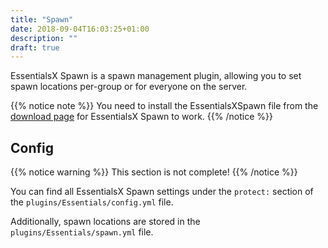 ```yaml
---
title: "Spawn"
date: 2018-09-04T16:03:25+01:00
description: ""
draft: true
---
```


EssentialsX Spawn is a spawn management plugin, allowing you to set spawn locations per-group or for everyone on the server.

{{% notice note %}}
You need to install the EssentialsXSpawn file from the [download page](https://ci.ender.zone/job/EssentialsX) for EssentialsX Spawn to work.
{{% /notice %}}

## Config

{{% notice warning %}}
This section is not complete!
{{% /notice %}}

You can find all EssentialsX Spawn settings under the `protect:` section of the `plugins/Essentials/config.yml` file.

Additionally, spawn locations are stored in the `plugins/Essentials/spawn.yml` file.
